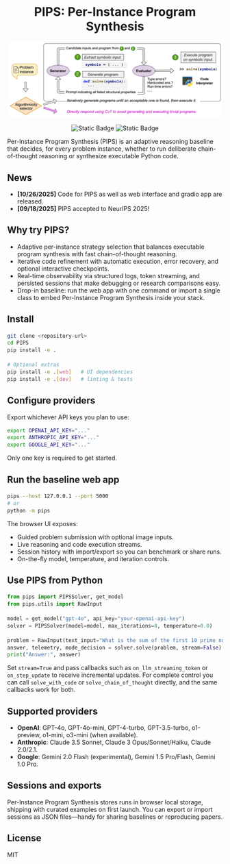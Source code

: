 <h1 align="center">PIPS: Per-Instance Program Synthesis</h1>

<p align="center">
  <img src="assets/pips_overview.png" width="800">
</p>

<div align="center">
<img alt="Static Badge" src="https://img.shields.io/badge/Demo-PIPS-blue?style=flat&logo=huggingface&link=https%3A%2F%2Fhuggingface.co%2Fspaces%2Fsteinad%2FPIPS-demo">
<img alt="Static Badge" src="https://img.shields.io/badge/License-MIT-yellow?style=flat&link=https%3A%2F%2Fopensource.org%2Flicenses%2FMIT">
</div>


Per-Instance Program Synthesis (PIPS) is an adaptive reasoning baseline that decides, for every problem instance, whether to run deliberate chain-of-thought reasoning or synthesize executable Python code.

## News

- **[10/26/2025]** Code for PIPS as well as web interface and gradio app are released.
- **[09/18/2025]** PIPS accepted to NeurIPS 2025!

## Why try PIPS?
- Adaptive per-instance strategy selection that balances executable program synthesis with fast chain-of-thought reasoning.
- Iterative code refinement with automatic execution, error recovery, and optional interactive checkpoints.
- Real-time observability via structured logs, token streaming, and persisted sessions that make debugging or research comparisons easy.
- Drop-in baseline: run the web app with one command or import a single class to embed Per-Instance Program Synthesis inside your stack.

## Install
```bash
git clone <repository-url>
cd PIPS
pip install -e .

# Optional extras
pip install -e .[web]   # UI dependencies
pip install -e .[dev]   # linting & tests
```

## Configure providers
Export whichever API keys you plan to use:
```bash
export OPENAI_API_KEY="..."
export ANTHROPIC_API_KEY="..."
export GOOGLE_API_KEY="..."
```
Only one key is required to get started.

## Run the baseline web app
```bash
pips --host 127.0.0.1 --port 5000
# or
python -m pips
```
The browser UI exposes:
- Guided problem submission with optional image inputs.
- Live reasoning and code execution streams.
- Session history with import/export so you can benchmark or share runs.
- On-the-fly model, temperature, and iteration controls.

## Use PIPS from Python
```python
from pips import PIPSSolver, get_model
from pips.utils import RawInput

model = get_model("gpt-4o", api_key="your-openai-api-key")
solver = PIPSSolver(model=model, max_iterations=8, temperature=0.0)

problem = RawInput(text_input="What is the sum of the first 10 prime numbers?")
answer, telemetry, mode_decision = solver.solve(problem, stream=False)
print("Answer:", answer)
```
Set `stream=True` and pass callbacks such as `on_llm_streaming_token` or `on_step_update` to receive incremental updates. For complete control you can call `solve_with_code` or `solve_chain_of_thought` directly, and the same callbacks work for both.

## Supported providers
- **OpenAI**: GPT-4o, GPT-4o-mini, GPT-4-turbo, GPT-3.5-turbo, o1-preview, o1-mini, o3-mini (when available).
- **Anthropic**: Claude 3.5 Sonnet, Claude 3 Opus/Sonnet/Haiku, Claude 2.0/2.1.
- **Google**: Gemini 2.0 Flash (experimental), Gemini 1.5 Pro/Flash, Gemini 1.0 Pro.

## Sessions and exports
Per-Instance Program Synthesis stores runs in browser local storage, shipping with curated examples on first launch. You can export or import sessions as JSON files—handy for sharing baselines or reproducing papers.

## License
MIT
